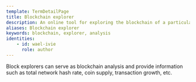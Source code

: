 ```yaml
---
template: TermDetailPage
title: Blockchain explorer
description: An online tool for exploring the blockchain of a particular cryptocurrency, where you can watch and follow live all the transactions happening on the blockchain.
aliases: Blockchain explorer
keywords: blockchain, explorer, analysis
identities: 
    - id: wael-ivie
      role: author
---
```


Block explorers can serve as blockchain analysis and provide information such as total network hash rate, coin supply, transaction growth, etc.